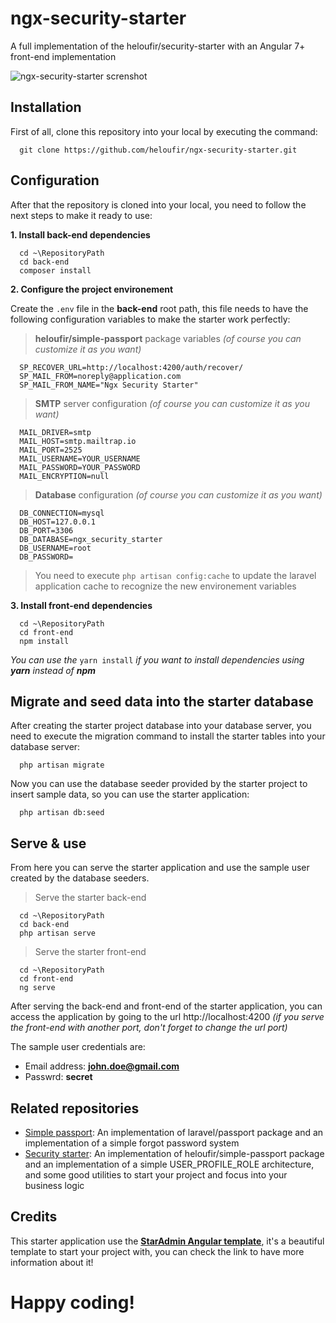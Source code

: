 
# ngx-security-starter
A full implementation of the heloufir/security-starter with an Angular 7+ front-end implementation

![ngx-security-starter screnshot](https://lh3.googleusercontent.com/iOprWbo6E8tQLBnHvN6EL96RdH6IucLaEb391x_0bu9JtCxSPQUcPHxZ897hn-knm0ylJKLaR2SE=s0 "2019-03-01_235722.png")

## Installation
First of all, clone this repository into your local by executing the command:

```
  git clone https://github.com/heloufir/ngx-security-starter.git
```

## Configuration
After that the repository is cloned into your local, you need to follow the next steps to make it ready to use:

**1. Install back-end dependencies**

```
  cd ~\RepositoryPath
  cd back-end
  composer install
```

**2. Configure the project environement**

Create the `.env` file in the **back-end** root path, this file needs to have the following configuration variables to make the starter work perfectly:

> **heloufir/simple-passport** package variables *(of course you can customize it as you want)*
```
  SP_RECOVER_URL=http://localhost:4200/auth/recover/
  SP_MAIL_FROM=noreply@application.com
  SP_MAIL_FROM_NAME="Ngx Security Starter"
```

> **SMTP** server configuration *(of course you can customize it as you want)*
```
  MAIL_DRIVER=smtp
  MAIL_HOST=smtp.mailtrap.io
  MAIL_PORT=2525
  MAIL_USERNAME=YOUR_USERNAME
  MAIL_PASSWORD=YOUR_PASSWORD
  MAIL_ENCRYPTION=null
```

> **Database** configuration *(of course you can customize it as you want)*
```
  DB_CONNECTION=mysql
  DB_HOST=127.0.0.1
  DB_PORT=3306
  DB_DATABASE=ngx_security_starter
  DB_USERNAME=root
  DB_PASSWORD=
```

> You need to execute `php artisan config:cache` to update the laravel application cache to recognize the new environement variables

**3. Install front-end dependencies**

```
  cd ~\RepositoryPath
  cd front-end
  npm install
```

*You can use the* `yarn install` *if you want to install dependencies using **yarn** instead of **npm***

## Migrate and seed data into the starter database

After creating the starter project database into your database server, you need to execute the migration command to install the starter tables into your database server:

```
  php artisan migrate
```

Now you can use the database seeder provided by the starter project to insert sample data, so you can use the starter application:

```
  php artisan db:seed
```

## Serve & use

From here you can serve the starter application and use the sample user created by the database seeders.

> Serve the starter back-end

```
  cd ~\RepositoryPath
  cd back-end
  php artisan serve
```

> Serve the starter front-end

```
  cd ~\RepositoryPath
  cd front-end
  ng serve
```

After serving the back-end and front-end of the starter application, you can access the application by going to the url http://localhost:4200 *(if you serve the front-end with another port, don't forget to change the url port)*

The sample user credentials are:
* Email address: **john.doe@gmail.com**
* Passwrd: **secret**

## Related repositories

* [Simple passport](https://github.com/heloufir/simple-passport): An implementation of laravel/passport package and an implementation of a simple forgot password system
* [Security starter](https://github.com/heloufir/security-starter): An implementation of heloufir/simple-passport package and an implementation of a simple USER_PROFILE_ROLE architecture, and some good utilities to start your project and focus into your business logic

## Credits

This starter application use the **[StarAdmin Angular template](https://github.com/BootstrapDash/StarAdmin-Free-Angular-Admin-Template)**, it's a beautiful template to start your project with, you can check the link to have more information about it!

# Happy coding!

